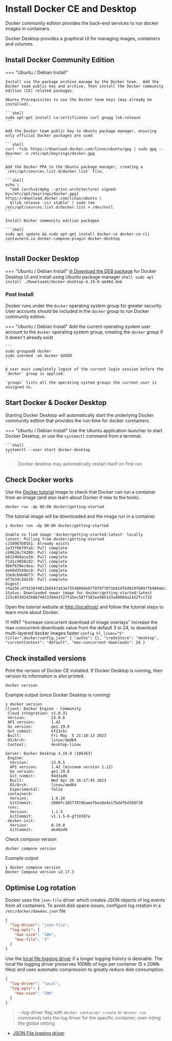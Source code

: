 # Install Docker CE and Desktop

Docker community edition provides the back-end services to run docker images in containers.

Docker Desktop provides a graphical UI for managing images, containers and volumes.


## Install Docker Community Edition

=== "Ubuntu / Debian Install"

    Install via the package archive manage by the Docker team.  Add the Docker team public key and archive, then install the Docker community edition (CE) related packages.

    Ubuntu Prerequisites to use the Docker team keys (may already be installed).

    ```shell
    sudo apt-get install ca-certificates curl gnupg lsb-release
    ```

    Add the Docker team public key to Ubuntu package manager, ensuring only official Docker packages are used

    ```shell
    curl -fsSL https://download.docker.com/linux/ubuntu/gpg | sudo gpg --dearmor -o /etc/apt/keyrings/docker.gpg
    ```

    Add the Docker PPA to the Ubuntu package manager, creating a `/etc/apt/sources.list.d/docker.list` file.

    ```shell
    echo \
      "deb [arch=$(dpkg --print-architecture) signed-by=/etc/apt/keyrings/docker.gpg] https://download.docker.com/linux/ubuntu \
      $(lsb_release -cs) stable" | sudo tee /etc/apt/sources.list.d/docker.list > /dev/null
    ```

    Install Docker community edition packages

    ```shell
    sudo apt update && sudo apt-get install docker-ce docker-ce-cli containerd.io docker-compose-plugin docker-desktop
    ```

## Install Docker Desktop


=== "Ubuntu / Debian Install"
    [:globe_with_meridians: Download the DEB package](https://docs.docker.com/desktop/install/ubuntu/) for Docker Desktop UI and install using Ubuntu package manager
    ```shell
    sudo apt install ./Downloads/docker-desktop-4.19.0-amd64.deb
    ```

### Post Install

Docker runs under the `docker` operating system group for greater security.  User accounts should be included in the `docker` group to run Docker community edition.

=== "Ubuntu / Debian Install"
    Add the current operating system user account to the `docker` operating system group, creating the `docker` group if it doesn't already exist

    ```
    sudo groupadd docker
    sudo usermod -aG docker $USER
    ```

    A user must completely logout of the current login session before the `docker` group is applied.

    `groups` lists all the operating system groups the current user is assigned to.


## Start Docker & Docker Desktop

Starting Docker Desktop will automatically start the underlying Docker community edition that provides the run-time for docker comtainers.

=== "Ubuntu / Debian Install"
    Use the Ubuntu application launcher to start Docker Desktop, or use the `systemctl` command from a terminal.

    ```shell
    systemctl --user start docker-desktop
    ```

> Docker desktop may automatically restart itself on first run

## Check Docker works

Use the [Docker tutorial](https://www.docker.com/101-tutorial/) image to check that Docker can run a container from an image (and also learn about Docker if new to the tools).

```shell
docker run -dp 80:80 docker/getting-started
```

The tutorial image will be downloaded and the image run in a container

```shell
❯ docker run -dp 80:80 docker/getting-started

Unable to find image 'docker/getting-started:latest' locally
latest: Pulling from docker/getting-started
c158987b0551: Already exists
1e35f6679fab: Pull complete
cb9626c74200: Pull complete
b6334b6ace34: Pull complete
f1d1c9928c82: Pull complete
9b6f639ec6ea: Pull complete
ee68d3549ec8: Pull complete
33e0cbbb4673: Pull complete
4f7e34c2de10: Pull complete
Digest: sha256:d79336f4812b6547a53e735480dde67f8f8f7071b414fbd9297609ffb989abc1
Status: Downloaded newer image for docker/getting-started:latest
215c033924260874013394d1f27fa5ec587f183ee9851d3a48884a1422fcc732
```

Open the tutorial website at [http://localhost/](http://localhost/) and follow the tutorial steps to learn more about Docker.


!!! HINT "Increase concurrent download of image overlays"
    increase the max-concurrent-downloads value from the default 3 to 24, to download multi-layered docker images faster
    ```config hl_lines="5" title=".docker/config.json"
    {
    	"auths": {},
    	"credsStore": "desktop",
    	"currentContext": "default",
    	"max-concurrent-downloads": 24
    }
    ```


## Check installed versions

Print the version of Docker CE installed.  If Docker Desktop is running, then version its information is also printed.

```shell
docker version
```

Example output (once Docker Desktop is running)

```shell
❯ docker version
Client: Docker Engine - Community
 Cloud integration: v1.0.31
 Version:           23.0.6
 API version:       1.42
 Go version:        go1.19.9
 Git commit:        ef23cbc
 Built:             Fri May  5 21:18:13 2023
 OS/Arch:           linux/amd64
 Context:           desktop-linux

Server: Docker Desktop 4.19.0 (106363)
 Engine:
  Version:          23.0.5
  API version:      1.42 (minimum version 1.12)
  Go version:       go1.19.8
  Git commit:       94d3ad6
  Built:            Wed Apr 26 16:17:45 2023
  OS/Arch:          linux/amd64
  Experimental:     false
 containerd:
  Version:          1.6.20
  GitCommit:        2806fc1057397dbaeefbea0e4e17bddfbd388f38
 runc:
  Version:          1.1.5
  GitCommit:        v1.1.5-0-gf19387a
 docker-init:
  Version:          0.19.0
  GitCommit:        de40ad0
```

Check compose version

```shell
docker compose version
```

Example output

```shell
❯ docker compose version
Docker Compose version v2.17.3
```


## Optimise Log rotation

Docker uses the `json-file` driver which creates JSON objects of log events from all containers.  To avoid disk space issues, configure log rotation in a `/etc/docker/daemon.json` file

```json
{
  "log-driver": "json-file",
  "log-opts": {
    "max-size": "10m",
    "max-file": "3"
  }
}
```

Use the [local file logging driver](https://docs.docker.com/config/containers/logging/local/) if a longer logging history is desirable.  The local file logging driver preserves 100Mb of logs per container (5 x 20Mb files) and uses automatic compression to greatly reduce disk consumption.

```json
{
  "log-driver": "local",
  "log-opts": {
    "max-size": "10m"
  }
}
```

<!-- TODO: does local logging driver work with Docker Desktop log explorer? -->

> --log-driver flag with `docker container create` or `docker run` commands sets the log driver for the specific container, over-riding the global setting

* [JSON File logging driver](https://docs.docker.com/config/containers/logging/json-file/)
